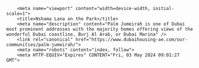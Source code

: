  <meta charset="utf-8">
        
        <meta name="viewport" content="width=device-width, initial-scale=1">
        <title>Nshama Lana on the Park</title>
        <meta name="description" content="Palm Jumeirah is one of Dubai most prominent addresses with the majority homes offering views of the wonderful Dubai coastline, Burj Al Arab, or Dubai Marina" />
        <link rel="canonical" href="https://www.dubaihousing-ae.com/our-communities/palm-jumeirah/">
        <meta name="robots" content="index, follow">
        <meta HTTP-EQUIV="Expires" CONTENT="Fri, 03 May 2024 09:01:27 GMT">          

